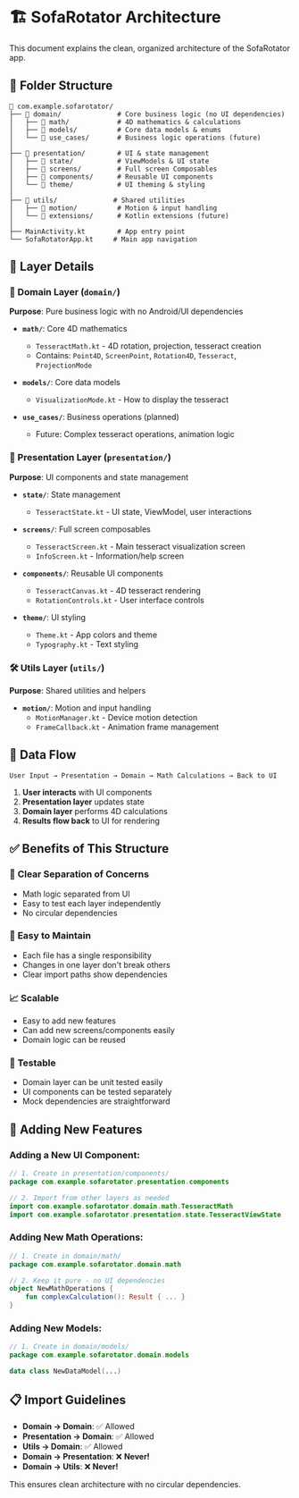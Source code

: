 # 🏗️ SofaRotator Architecture

This document explains the clean, organized architecture of the SofaRotator app.

## 📁 Folder Structure

```
📁 com.example.sofarotator/
├── 📁 domain/              # Core business logic (no UI dependencies)
│   ├── 📁 math/            # 4D mathematics & calculations
│   ├── 📁 models/          # Core data models & enums
│   └── 📁 use_cases/       # Business logic operations (future)
│
├── 📁 presentation/        # UI & state management
│   ├── 📁 state/           # ViewModels & UI state
│   ├── 📁 screens/         # Full screen Composables
│   ├── 📁 components/      # Reusable UI components
│   └── 📁 theme/           # UI theming & styling
│
├── 📁 utils/              # Shared utilities
│   ├── 📁 motion/          # Motion & input handling
│   └── 📁 extensions/      # Kotlin extensions (future)
│
├── MainActivity.kt        # App entry point
└── SofaRotatorApp.kt     # Main app navigation
```

## 🧩 Layer Details

### 🔢 Domain Layer (`domain/`)
**Purpose**: Pure business logic with no Android/UI dependencies

- **`math/`**: Core 4D mathematics
  - `TesseractMath.kt` - 4D rotation, projection, tesseract creation
  - Contains: `Point4D`, `ScreenPoint`, `Rotation4D`, `Tesseract`, `ProjectionMode`

- **`models/`**: Core data models
  - `VisualizationMode.kt` - How to display the tesseract

- **`use_cases/`**: Business operations (planned)
  - Future: Complex tesseract operations, animation logic

### 🎨 Presentation Layer (`presentation/`)
**Purpose**: UI components and state management

- **`state/`**: State management
  - `TesseractState.kt` - UI state, ViewModel, user interactions

- **`screens/`**: Full screen composables
  - `TesseractScreen.kt` - Main tesseract visualization screen
  - `InfoScreen.kt` - Information/help screen

- **`components/`**: Reusable UI components
  - `TesseractCanvas.kt` - 4D tesseract rendering
  - `RotationControls.kt` - User interface controls

- **`theme/`**: UI styling
  - `Theme.kt` - App colors and theme
  - `Typography.kt` - Text styling

### 🛠️ Utils Layer (`utils/`)
**Purpose**: Shared utilities and helpers

- **`motion/`**: Motion and input handling
  - `MotionManager.kt` - Device motion detection
  - `FrameCallback.kt` - Animation frame management

## 🔄 Data Flow

```
User Input → Presentation → Domain → Math Calculations → Back to UI
```

1. **User interacts** with UI components
2. **Presentation layer** updates state
3. **Domain layer** performs 4D calculations
4. **Results flow back** to UI for rendering

## ✅ Benefits of This Structure

### 🎯 **Clear Separation of Concerns**
- Math logic separated from UI
- Easy to test each layer independently
- No circular dependencies

### 🔄 **Easy to Maintain**
- Each file has a single responsibility
- Changes in one layer don't break others
- Clear import paths show dependencies

### 📈 **Scalable**
- Easy to add new features
- Can add new screens/components easily
- Domain logic can be reused

### 🧪 **Testable**
- Domain layer can be unit tested easily
- UI components can be tested separately
- Mock dependencies are straightforward

## 🚀 Adding New Features

### Adding a New UI Component:
```kotlin
// 1. Create in presentation/components/
package com.example.sofarotator.presentation.components

// 2. Import from other layers as needed
import com.example.sofarotator.domain.math.TesseractMath
import com.example.sofarotator.presentation.state.TesseractViewState
```

### Adding New Math Operations:
```kotlin
// 1. Create in domain/math/
package com.example.sofarotator.domain.math

// 2. Keep it pure - no UI dependencies
object NewMathOperations {
    fun complexCalculation(): Result { ... }
}
```

### Adding New Models:
```kotlin
// 1. Create in domain/models/
package com.example.sofarotator.domain.models

data class NewDataModel(...)
```

## 📋 Import Guidelines

- **Domain → Domain**: ✅ Allowed
- **Presentation → Domain**: ✅ Allowed  
- **Utils → Domain**: ✅ Allowed
- **Domain → Presentation**: ❌ **Never!**
- **Domain → Utils**: ❌ **Never!** 

This ensures clean architecture with no circular dependencies. 